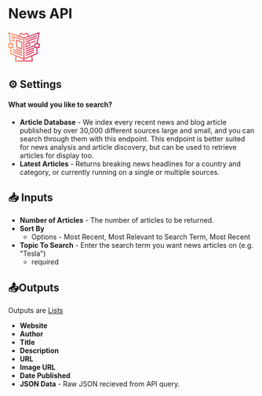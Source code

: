 # News API

![Get breaking news headlines, and search for articles from over 5,000 news sources and blogs.](../../.gitbook/assets/news_api.png)

## ⚙ Settings

#### What would you like to search?

* **Article Database** - We index every recent news and blog article published by over 30,000 different sources large and small, and you can search through them with this endpoint. This endpoint is better suited for news analysis and article discovery, but can be used to retrieve articles for display too.
* **Latest Articles** - Returns breaking news headlines for a country and category, or currently running on a single or multiple sources.

## 📥 Inputs

* **Number of Articles** - The number of articles to be returned. 
* **Sort By** 
  * Options - Most Recent, Most Relevant to Search Term, Most Recent
* **Topic To Search** - Enter the search term you want news articles on \(e.g. "Tesla"\)
  * required

## 📤Outputs

Outputs are [Lists](../../getting_started/variables.md#lists)

* **Website**
* **Author**
* **Title**
* **Description**
* **URL**
* **Image URL**
* **Date Published**
* **JSON Data** - Raw JSON recieved from API query.

